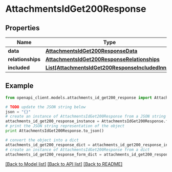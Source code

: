 # AttachmentsIdGet200Response


## Properties
Name | Type | Description | Notes
------------ | ------------- | ------------- | -------------
**data** | [**AttachmentsIdGet200ResponseData**](AttachmentsIdGet200ResponseData.md) |  | [optional] 
**relationships** | [**AttachmentsIdGet200ResponseRelationships**](AttachmentsIdGet200ResponseRelationships.md) |  | [optional] 
**included** | [**List[AttachmentsIdGet200ResponseIncludedInner]**](AttachmentsIdGet200ResponseIncludedInner.md) |  | [optional] 

## Example

```python
from openapi_client.models.attachments_id_get200_response import AttachmentsIdGet200Response

# TODO update the JSON string below
json = "{}"
# create an instance of AttachmentsIdGet200Response from a JSON string
attachments_id_get200_response_instance = AttachmentsIdGet200Response.from_json(json)
# print the JSON string representation of the object
print AttachmentsIdGet200Response.to_json()

# convert the object into a dict
attachments_id_get200_response_dict = attachments_id_get200_response_instance.to_dict()
# create an instance of AttachmentsIdGet200Response from a dict
attachments_id_get200_response_form_dict = attachments_id_get200_response.from_dict(attachments_id_get200_response_dict)
```
[[Back to Model list]](../README.md#documentation-for-models) [[Back to API list]](../README.md#documentation-for-api-endpoints) [[Back to README]](../README.md)


